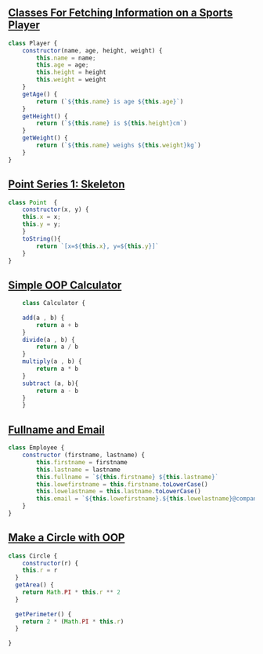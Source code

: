 ## [Classes For Fetching Information on a Sports Player](https://edabit.com/challenge/ZngT4zDckDugt2JGY)

```js
class Player {
	constructor(name, age, height, weight) {
		this.name = name;
        this.age = age;
		this.height = height
		this.weight = weight
	}
	getAge() {
		return (`${this.name} is age ${this.age}`)
	}
	getHeight() {
		return (`${this.name} is ${this.height}cm`)
	}
	getWeight() {
		return (`${this.name} weighs ${this.weight}kg`)
	}
}		
```

## [Point Series 1: Skeleton](https://edabit.com/challenge/HwFtgwoW2qbQnoD6s)
```js
class Point  {
	constructor(x, y) {
	this.x = x;
    this.y = y;
	}
	toString(){
		return `[x=${this.x}, y=${this.y}]`
	}
}
```

## [Simple OOP Calculator](https://edabit.com/challenge/yxKoCKemzacK6PECM)
```js
	class Calculator {
	
	add(a , b) {
		return a + b
	}
	divide(a , b) {
		return a / b
	}
	multiply(a , b) {
		return a * b
	}
	subtract (a, b){
		return a - b
	}
	}
```

## [Fullname and Email](https://edabit.com/challenge/kGLhgwGaLJsCMS7wS)
```js
class Employee {
	constructor (firstname, lastname) {
		this.firstname = firstname
		this.lastname = lastname
		this.fullname = `${this.firstname} ${this.lastname}`
		this.lowefirstname = this.firstname.toLowerCase()
		this.lowelastname = this.lastname.toLowerCase()
		this.email = `${this.lowefirstname}.${this.lowelastname}@company.com`
	}
}
```

## [Make a Circle with OOP](https://edabit.com/challenge/Hgb38yhWGwJCMHbRQ)
```js
class Circle {
	constructor(r) {
    this.r = r
  }
  getArea() {
    return Math.PI * this.r ** 2
  }
  
  getPerimeter() {
    return 2 * (Math.PI * this.r)
  }
	
}
```